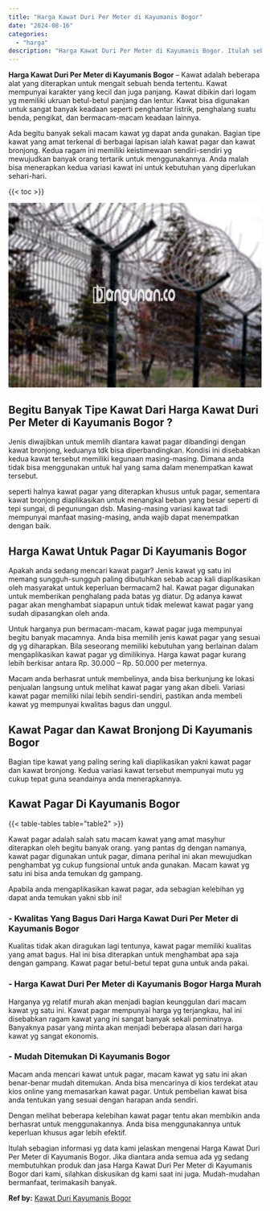 ```yaml
---
title: "Harga Kawat Duri Per Meter di Kayumanis Bogor"
date: "2024-08-16"
categories: 
  - "harga"
description: "Harga Kawat Duri Per Meter di Kayumanis Bogor. Itulah sebagian informasi yg data kami jelaskan mengenai Harga Kawat Duri Per Meter di Kayumanis Bogor. Jika d..."
---
```


**Harga Kawat Duri Per Meter di Kayumanis Bogor** – Kawat adalah beberapa alat yang diterapkan untuk mengait sebuah benda tertentu. Kawat mempunyai karakter yang kecil dan juga panjang. Kawat dibikin dari logam yg memiliki ukruan betul-betul panjang dan lentur. Kawat bisa digunakan untuk sangat banyak keadaan seperti penghantar listrik, penghalang suatu benda, pengikat, dan bermacam-macam keadaan lainnya.

Ada begitu banyak sekali macam kawat yg dapat anda gunakan. Bagian tipe kawat yang amat terkenal di berbagai lapisan ialah kawat pagar dan kawat bronjong. Kedua ragam ini memiliki keistimewaan sendiri-sendiri yg mewujudkan banyak orang tertarik untuk menggunakannya. Anda malah bisa menerapkan kedua variasi kawat ini untuk kebutuhan yang diperlukan sehari-hari.

{{< toc >}}

![Harga Kawat Duri Per Meter di Kayumanis Bogor](/images/jual-kawat-murah37.png)

## Begitu Banyak Tipe Kawat Dari Harga Kawat Duri Per Meter di Kayumanis Bogor ?

Jenis diwajibkan untuk memlih diantara kawat pagar dibandingi dengan kawat bronjong, keduanya tdk bisa diperbandingkan. Kondisi ini disebabkan kedua kawat tersebut memiliki kegunaan masing-masing. Dimana anda tidak bisa menggunakan untuk hal yang sama dalam menempatkan kawat tersebut.

seperti halnya kawat pagar yang diterapkan khusus untuk pagar, sementara kawat bronjong diaplikasikan untuk menangkal beban yang besar seperti di tepi sungai, di pegunungan dsb. Masing-masing variasi kawat tadi mempunyai manfaat masing-masing, anda wajib dapat menempatkan dengan baik.

## Harga Kawat Untuk Pagar Di Kayumanis Bogor

Apakah anda sedang mencari kawat pagar? Jenis kawat yg satu ini memang sungguh-sungguh paling dibutuhkan sebab acap kali diaplikasikan oleh masyarakat untuk keperluan bermacam2 hal. Kawat pagar digunakan untuk memberikan penghalang pada batas yg diatur. Dg adanya kawat pagar akan menghambat siapapun untuk tidak melewat kawat pagar yang sudah dipasangkan oleh anda.

Untuk harganya pun bermacam-macam, kawat pagar juga mempunyai begitu banyak macamnya. Anda bisa memilih jenis kawat pagar yang sesuai dg yg diharapkan. Bila seseorang memiliki kebutuhan yang berlainan dalam mengaplikasikan kawat pagar yg dimilikinya. Harga kawat pagar kurang lebih berkisar antara Rp. 30.000 – Rp. 50.000 per meternya.

Macam anda berhasrat untuk membelinya, anda bisa berkunjung ke lokasi penjualan langsung untuk melihat kawat pagar yang akan dibeli. Variasi kawat pagar memiliki nilai lebih sendiri-sendiri, pastikan anda membeli kawat yg mempunyai kwalitas bagus dan unggul.

## Kawat Pagar dan Kawat Bronjong Di Kayumanis Bogor

Bagian tipe kawat yang paling sering kali diaplikasikan yakni kawat pagar dan kawat bronjong. Kedua variasi kawat tersebut mempunyai mutu yg cukup tepat guna seandainya anda menerapkannya.

## Kawat Pagar Di Kayumanis Bogor

{{< table-tables table="table2" >}}

Kawat pagar adalah salah satu macam kawat yang amat masyhur diterapkan oleh begitu banyak orang. yang pantas dg dengan namanya, kawat pagar digunakan untuk pagar, dimana perihal ini akan mewujudkan penghambat yg cukup fungsional untuk anda gunakan. Macam kawat yg satu ini bisa anda temukan dg gampang.

Apabila anda mengaplikasikan kawat pagar, ada sebagian kelebihan yg dapat anda temukan yakni sbb ini!

### \- Kwalitas Yang Bagus Dari Harga Kawat Duri Per Meter di Kayumanis Bogor

Kualitas tidak akan diragukan lagi tentunya, kawat pagar memiliki kualitas yang amat bagus. Hal ini bisa diterapkan untuk menghambat apa saja dengan gampang. Kawat pagar betul-betul tepat guna untuk anda pakai.

### \- Harga Kawat Duri Per Meter di Kayumanis Bogor Harga Murah

Harganya yg relatif murah akan menjadi bagian keunggulan dari macam kawat yg satu ini. Kawat pagar mempunyai harga yg terjangkau, hal ini disebabkan ragam kawat yang ini sangat banyak sekali peminatnya. Banyaknya pasar yang minta akan menjadi beberapa alasan dari harga kawat yg sangat ekonomis.

### \- Mudah Ditemukan Di Kayumanis Bogor

Macam anda mencari kawat untuk pagar, macam kawat yg satu ini akan benar-benar mudah ditemukan. Anda bisa mencarinya di kios terdekat atau kios online yang memasarkan kawat pagar. Untuk pembelian kawat bisa anda tentukan yang sesuai dengan harapan anda sendiri.

Dengan melihat beberapa kelebihan kawat pagar tentu akan membikin anda berhasrat untuk menggunakannya. Anda bisa menggunakannya untuk keperluan khusus agar lebih efektif.

Itulah sebagian informasi yg data kami jelaskan mengenai Harga Kawat Duri Per Meter di Kayumanis Bogor. Jika diantara anda semua ada yg sedang membutuhkan produk dan jasa Harga Kawat Duri Per Meter di Kayumanis Bogor dari kami, silahkan diskusikan dg kami saat ini juga. Mudah-mudahan bermanfaat, terimakasih banyak.

**Ref by:** [Kawat Duri Kayumanis Bogor](https://id.wikipedia.org/wiki/Kawat)
